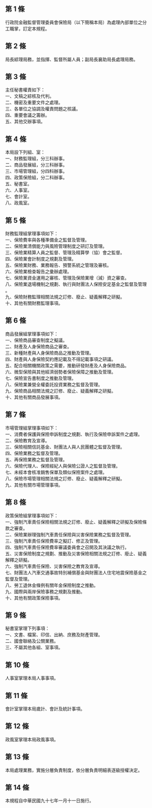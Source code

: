 第 1 條
-------
行政院金融監督管理委員會保險局（以下簡稱本局）為處理內部單位之分  
工職掌，訂定本規程。

第 2 條
-------
局長綜理局務，並指揮、監督所屬人員；副局長襄助局長處理局務。

第 3 條
-------
主任秘書權責如下：  
一、文稿之綜核及代判。  
二、機密及重要文件之處理。  
三、各單位之協調及權責問題之核議。  
四、重要會議之籌辦。  
五、其他交辦事項。

第 4 條
-------
本局設下列組、室：  
一、財務監理組，分三科辦事。  
二、商品發展組，分三科辦事。  
三、市場管理組，分四科辦事。  
四、政策保險組，分二科辦事。  
五、秘書室。  
六、人事室。  
七、會計室。  
八、政風室。

第 5 條
-------
財務監理組掌理事項如下：  
一、保險費率與各種準備金之監督及管理。  
二、保險業清償能力與風險管理制度之研訂及管理。  
三、保險業精算人員之監督、管理及精算學（協）會之監督。  
四、保險業會計制度之規劃及管理。  
五、保險業財務、業務報告、預警系統之管理及審核。  
六、保險業檢查報告之彙辦處理。  
七、保險業資金運用之審核、管理及保險業增（減）資之審查。  
八、保險業退場機制之規劃、執行與財團法人保險安定基金之監督及管理  
    。  
九、保險財務監理相關法規之訂修、廢止、疑義解釋之研擬。  
十、其他有關財務監理事項。

第 6 條
-------
商品發展組掌理事項如下：  
一、保險商品審查制度之擬議。  
二、財產及人身保險商品之審查。  
三、新種財產與人身保險商品之推動及管理。  
四、財產與人身保險契約應記載及不得記載事項之研議。  
五、配合相關機關政策之需要，推動研發財產及人身保險商品。  
六、微型保險與其他經濟弱勢者保險保障之推動及管理。  
七、保險宣告書制度之推動及管理。  
八、保險業兼營全權委託投資業務之監督及管理。  
九、保險商品相關法規之訂修、廢止、疑義解釋之研擬。  
十、其他有關商品發展事項。

第 7 條
-------
市場管理組掌理事項如下：  
一、消費者保護與保險申訴制度之規劃、執行及保險申訴案件之處理。  
二、保險教育及宣導。  
三、保險相關信託基金、財團法人與人民團體之監督及管理。  
四、保險業務之監督及管理。  
五、再保險業務之監督及管理。  
六、保險代理人、保險經紀人與保險公證人之監督及管理。  
七、未經本會核准銷售保單及類似保險案件之處理。  
八、保險市場管理相關法規之訂修、廢止、疑義解釋之研擬。  
九、其他有關市場管理事項。

第 8 條
-------
政策保險組掌理事項如下：  
一、強制汽車責任保險相關法規之訂修、廢止、疑義解釋之研擬及保險條  
    款之審查。  
二、保險業辦理強制汽車責任保險與災害保險業務之監督及管理。  
三、強制汽車責任保險費率之擬訂、修正及管理。  
四、強制汽車責任保險費率審議委員會之召開及其決議之執行。  
五、災害保險制度之規劃、推動及災害保險相關法規之訂修、廢止、疑義  
    解釋之研擬。  
六、強制汽車責任保險、災害保險之教育及宣導。  
七、財團法人汽車交通事故特別補償基金與財團法人住宅地震保險基金之  
    監督及管理。  
八、勞工退休金條例有關年金保險制度之推動。  
九、國際與兩岸保險事務之規劃及推動。  
十、其他有關政策保險事項。

第 9 條
-------
秘書室掌理下列事項：  
一、文書、檔案、印信、出納、庶務及財產管理。  
二、國會聯絡及公關業務。  
三、不屬其他各組、室事項。

第 10 條
--------
人事室掌理本局人事事項。

第 11 條
--------
會計室掌理本局歲計、會計及統計事項。

第 12 條
--------
政風室掌理本局政風事項。

第 13 條
--------
本局處理業務，實施分層負責制度，依分層負責明細表逐級授權決定。

第 14 條
--------
本規程自中華民國九十七年一月十一日施行。

